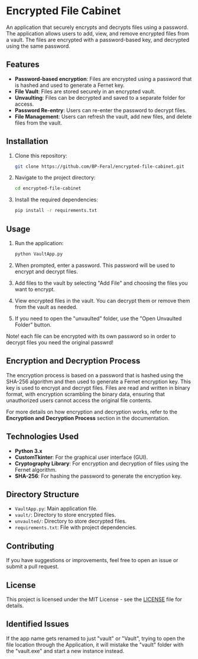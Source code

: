 # Encrypted File Cabinet

An application that securely encrypts and decrypts files using a password. The application allows users to add, view, and remove encrypted files from a vault. The files are encrypted with a password-based key, and decrypted using the same password.

## Features

- **Password-based encryption**: Files are encrypted using a password that is hashed and used to generate a Fernet key.
- **File Vault**: Files are stored securely in an encrypted vault.
- **Unvaulting**: Files can be decrypted and saved to a separate folder for access.
- **Password Re-entry**: Users can re-enter the password to decrypt files.
- **File Management**: Users can refresh the vault, add new files, and delete files from the vault.

## Installation

1. Clone this repository:

    ```bash
    git clone https://github.com/BP-Feral/encrypted-file-cabinet.git
    ```

2. Navigate to the project directory:

    ```bash
    cd encrypted-file-cabinet
    ```

3. Install the required dependencies:

    ```bash
    pip install -r requirements.txt
    ```

## Usage

1. Run the application:

    ```bash
    python VaultApp.py
    ```

2. When prompted, enter a password. This password will be used to encrypt and decrypt files.
3. Add files to the vault by selecting "Add File" and choosing the files you want to encrypt.
4. View encrypted files in the vault. You can decrypt them or remove them from the vault as needed.
5. If you need to open the "unvaulted" folder, use the "Open Unvaulted Folder" button.

Note! each file can be encrypted with its own password so in order to decrypt files you need the original passwrd!

## Encryption and Decryption Process

The encryption process is based on a password that is hashed using the SHA-256 algorithm and then used to generate a Fernet encryption key. This key is used to encrypt and decrypt files. Files are read and written in binary format, with encryption scrambling the binary data, ensuring that unauthorized users cannot access the original file contents.

For more details on how encryption and decryption works, refer to the **Encryption and Decryption Process** section in the documentation.

## Technologies Used

- **Python 3.x**
- **CustomTkinter**: For the graphical user interface (GUI).
- **Cryptography Library**: For encryption and decryption of files using the Fernet algorithm.
- **SHA-256**: For hashing the password to generate the encryption key.

## Directory Structure

- `VaultApp.py`: Main application file.
- `vault/`: Directory to store encrypted files.
- `unvaulted/`: Directory to store decrypted files.
- `requirements.txt`: File with project dependencies.

## Contributing

If you have suggestions or improvements, feel free to open an issue or submit a pull request.

## License

This project is licensed under the MIT License - see the [LICENSE](LICENSE) file for details.

## Identified Issues

If the app name gets renamed to just "vault" or "Vault", trying to open the file location through the Application, it will mistake the "vault" folder with the "vault.exe" and start a new instance instead.
